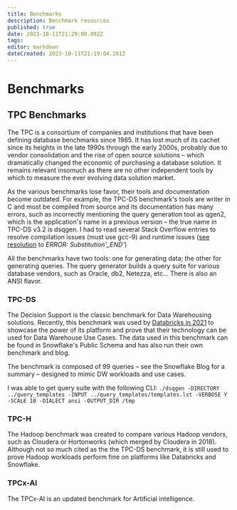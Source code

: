 ```yaml
---
title: Benchmarks
description: Benchmark resources
published: true
date: 2023-10-11T21:29:00.092Z
tags: 
editor: markdown
dateCreated: 2023-10-11T21:19:04.281Z
---
```


# Benchmarks
## TPC Benchmarks

The TPC is a consortium of companies and institutions that have been defining database benchmarks since 1985.  It has lost much of its cachet since its heights in the late 1990s through the early 2000s, probably due to vendor consolidation and the rise of open source solutions – which dramatically changed the economic of purchasing a database solution.  It remains relevant insomuch as there are no other independent tools by which to measure the ever evolving data solution market.

As the various benchmarks lose favor, their tools and documentation become outdated.  For example, the TPC-DS benchmark's tools are writer in C and must be compiled from source and its documentation has many errors, such as incorrectly mentioning the query generation tool as qgen2, which is the application's name in a previous version – the true name in TPC-DS v3.2 is dsqgen.  I had to read several Stack Overflow entries to resolve compilation issues (must use gcc-9) and runtime issues ([see resolution](https://dba.stackexchange.com/questions/36938/how-to-generate-tpc-ds-query-for-sql-server-from-templates/97926#97926) to *ERROR: Substitution'_END'*)

All the benchmarks have two tools: one for generating data; the other  for generating queries.  The query generator builds a query suite for various database vendors, such as Oracle, db2, Netezza, etc...  There is also an ANSI flavor.

### TPC-DS

The Decision Support is the classic benchmark for Data Warehousing solutions.  Recently, this benchmark was used by [Databricks in 2021](https://www.databricks.com/blog/2021/11/02/databricks-sets-official-data-warehousing-performance-record.html) to showcase the power of its platform and prove that their technology can be used for Data Warehouse Use Cases.  The data used in this benchmark can be found in Snowflake's Public Schema and has also run their own benchmark and blog.

The benchmark is composed of 99 queries – see the Snowflake Blog for a summary – designed to mimic DW workloads and use cases.

I was able to get query suite with the following CLI: `./dsqgen -DIRECTORY ../query_templates -INPUT ../query_templates/templates.lst -VERBOSE Y -SCALE 10 -DIALECT ansi -OUTPUT_DIR /tmp`

### TPC-H

The Hadoop benchmark was created to compare various Hadoop vendors, such as Cloudera or Hortonworks (which merged by Cloudera in 2018).  Although not so much cited as the the TPC-DS benchmark, it is still used to prove Hadoop workloads perform fine on platforms like Databricks and Snowflake.

### TPCx-AI

The TPCx-AI is an updated benchmark for Artificial intelligence.  